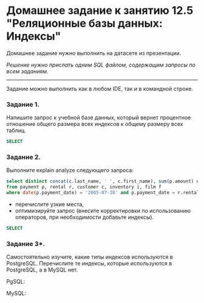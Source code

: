 # Домашнее задание к занятию 12.5 "Реляционные базы данных: Индексы"

Домашнее задание нужно выполнить на датасете из презентации.

*Решение нужно прислать одним SQL файлом, содержащим запросы по всем заданиям.*

---

Задание можно выполнить как в любом IDE, так и в командной строке.

### Задание 1.

Напишите запрос к учебной базе данных, который вернет процентное отношение общего размера всех индексов к общему размеру всех таблиц.

```sql
SELECT
```

### Задание 2.

Выполните explain analyze следующего запроса:
```sql
select distinct concat(c.last_name, ' ', c.first_name), sum(p.amount) over (partition by c.customer_id, f.title)
from payment p, rental r, customer c, inventory i, film f
where date(p.payment_date) = '2005-07-30' and p.payment_date = r.rental_date and r.customer_id = c.customer_id and i.inventory_id = r.inventory_id
```
- перечислите узкие места,
- оптимизируйте запрос (внесите корректировки по использованию операторов, при необходимости добавьте индексы).

```sql
SELECT
```

### Задание 3*.

Самостоятельно изучите, какие типы индексов используются в PostgreSQL. Перечислите те индексы, которые используются в PostgreSQL, а в MySQL нет.


PgSQL:

MySQL:




